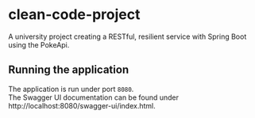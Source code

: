 # clean-code-project
A university project creating a RESTful, resilient service with Spring Boot using the PokeApi.

## Running the application
The application is run under port `8080`.\
The Swagger UI documentation can be found under http://localhost:8080/swagger-ui/index.html.